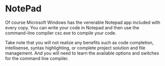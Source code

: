 # NotePad

Of course Microsoft Windows has the venerable Notepad app included with every copy.  You can write your code in Notepad and then use the command-line compiler csc.exe to compile your code.

Take note that you will not realize any benefits such as code completion, intellisense, syntax highlighting, or complete project solution and file management.   And you will need to learn the available options and switches for the command line compiler.